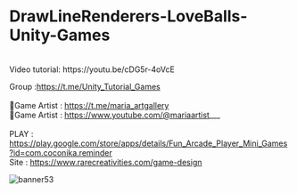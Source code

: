 # DrawLineRenderers-LoveBalls-Unity-Games
<br />
Video tutorial: https://youtu.be/cDG5r-4oVcE <br />

Group :https://t.me/Unity_Tutorial_Games<br /><br />
🎨Game Artist : https://t.me/maria_artgallery<br />
🎨Game Artist : https://www.youtube.com/@mariaartist___  <br /><br />
PLAY : https://play.google.com/store/apps/details/Fun_Arcade_Player_Mini_Games?id=com.coconika.reminder<br />
Site : https://www.rarecreativities.com/game-design <br />



![banner53](https://user-images.githubusercontent.com/83016119/217468423-8d020e31-5baa-4b0f-b7ab-9e5ab7971e00.png)
